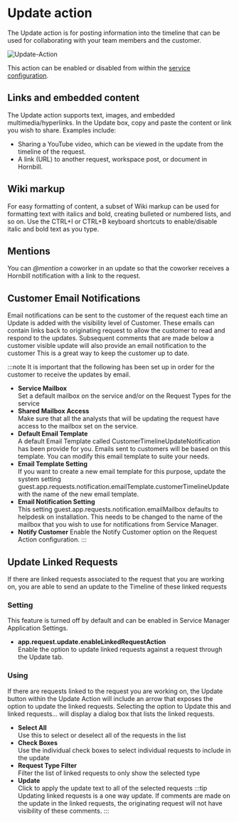 # Update action
The Update action is for posting information into the timeline that can be used for collaborating with your team members and the customer.

![Update-Action](/_books/servicemanager-user-guide/service-portfolio/requests/images/update-action.png)

This action can be enabled or disabled from within the [service configuration](/servicemanager-user-guide/service-portfolio/request-configuration#request-actions).

## Links and embedded content
The Update action supports text, images, and embedded multimedia/hyperlinks. In the Update box, copy and paste the content or link you wish to share. Examples include:
* Sharing a YouTube video, which can be viewed in the update from the timeline of the request.
* A link (URL) to another request, workspace post, or document in Hornbill.

## Wiki markup
For easy formatting of content, a subset of Wiki markup can be used for formatting text with italics and bold, creating bulleted or numbered lists, and so on. Use the CTRL+I or CTRL+B keyboard shortcuts to enable/disable italic and bold text as you type.

## Mentions
You can *@mention* a coworker in an update so that the coworker receives a Hornbill notification with a link to the request.

## Customer Email Notifications
Email notifications can be sent to the customer of the request each time an Update is added with the visibility level of Customer. These emails can contain links back to originating request to allow the customer to read and respond to the updates. Subsequent comments that are made below a customer visible update will also provide an email notification to the customer This is a great way to keep the customer up to date.

:::note
It is important that the following has been set up in order for the customer to receive the updates by email.
* **Service Mailbox**<br>Set a default mailbox on the service and/or on the Request Types for the service
* **Shared Mailbox Access**<br>Make sure that all the analysts that will be updating the request have access to the mailbox set on the service.
* **Default Email Template**<br>A default Email Template called CustomerTimelineUpdateNotification has been provide for you. Emails sent to customers will be based on this template. You can modify this email template to suite your needs.
* **Email Template Setting**<br>If you want to create a new email template for this purpose, update the system setting guest.app.requests.notification.emailTemplate.customerTimelineUpdate with the name of the new email template.
* **Email Notification Setting**<br>This setting guest.app.requests.notification.emailMailbox defaults to helpdesk on installation. This needs to be changed to the name of the mailbox that you wish to use for notifications from Service Manager.
* **Notify Customer**
Enable the Notify Customer option on the Request Action configuration.
:::

## Update Linked Requests
If there are linked requests associated to the request that you are working on, you are able to send an update to the Timeline of these linked requests

### Setting
This feature is turned off by default and can be enabled in Service Manager Application Settings.
* **app.request.update.enableLinkedRequestAction**<br>Enable the option to update linked requests against a request through the Update tab.

### Using
If there are requests linked to the request you are working on, the Update button within the Update Action will include an arrow that exposes the option to update the linked requests. Selecting the option to Update this and linked requests... will display a dialog box that lists the linked requests.

* **Select All**<br>Use this to select or deselect all of the requests in the list
* **Check Boxes**<br>Use the individual check boxes to select individual requests to include in the update
* **Request Type Filter**<br>Filter the list of linked requests to only show the selected type
* **Update**<br>Click to apply the update text to all of the selected requests
:::tip
Updating linked requests is a one way update. If comments are made on the update in the linked requests, the originating request will not have visibility of these comments.
:::
<!--https://wiki.hornbill.com/index.php?title=Update_Action_Item -->